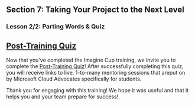 ## Section 7: Taking Your Project to the Next Level
### Lesson 2/2: Parting Words & Quiz


## [Post-Training Quiz](https://zealous-pebble-06ae2440f.azurestaticapps.net/quiz/1)
Now that you've completed the Imagine Cup training, we invite you to complete the [Post-Training Quiz](https://zealous-pebble-06ae2440f.azurestaticapps.net/quiz/1)! After successfully completing this quiz, you will receive links to live, 1-to-many mentoring sessions that areput on by Microsoft Cloud Advocates specifically for students. 

Thank you for engaging with this training! We hope it was useful and that it helps you and your team prepare for success!



